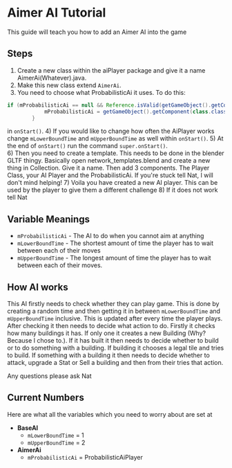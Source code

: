 # Aimer AI Tutorial

This guide will teach you how to add an Aimer AI into the game

## Steps

1) Create a new class within the aiPlayer package and give it a name AimerAi(Whatever).java.
2) Make this new class extend `AimerAi`.
3) You need to choose what ProbabilisticAi it uses.  To do this:
``` java
if (mProbabilisticAi == null && Reference.isValid(getGameObject().getComponent(class.class))) {
    		mProbabilisticAi = getGameObject().getComponent(class.class).get();
    	}
   ```
   in ``onStart()``.
4) If you would like to change how often the AiPlayer works change `mLowerBoundTime` and `mUpperBoundTime` as well within `onStart()`.
5) At the end of `onStart()` run the command `super.onStart()`.  
6) Then you need to create a template.  This needs to be done in the blender GLTF thingy. Basically open network_templates.blend and create a new thing in Collection.  Give it a name.  Then add 3 components.  The Player Class, your AI Player and the ProbabilisticAi.  If you're stuck tell Nat, I will don't mind helping!
7) Voila you have created a new AI player.  This can be used by the player to give them a different challenge
8) If it does not work tell Nat

## Variable Meanings
- `mProbabilisticAi` - The AI to do when you cannot aim at anything
- `mLowerBoundTime` - The shortest amount of time the player has to wait between each of their moves
- `mUpperBoundTime` - The longest amount of time the player has to wait between each of their moves.  

## How AI works
This AI firstly needs to check whether they can play game.  This is done by creating a random time and then getting it in between `mLowerBoundTime` and `mUpperBoundTime` inclusive.  This is updated after every time the player plays.  After checking it then needs to decide what action to do.  Firstly it checks how many buildings it has.  If only one it creates a new Building (Why?  Because I chose to.).  If it has built it then needs to decide whether to build or to do something with a building.  If building it chooses a legal tile and tries to build.  If something with a building it then needs to decide whether to attack, upgrade a Stat or Sell a building and then from their tries that action.

Any questions please ask Nat 

## Current Numbers
Here are what all the variables which you need to worry about are set at 

- **BaseAI**
	- `mLowerBoundTime` = 1
	- `mUpperBoundTime` = 2
- **AimerAi** 
	- `mProbabilisticAi` = ProbabilisticAiPlayer